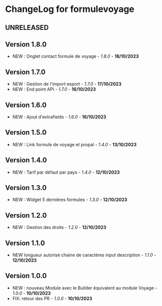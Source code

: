 # ChangeLog for formulevoyage

## UNRELEASED

## Version 1.8.0
- NEW : Onglet contact formule de voyage - *1.8.0* - **18/10/2023**

## Version 1.7.0
- NEW : Gestion de l'import export - *1.7.0* - **17/10/2023**
- NEW : End point API - *1.7.0* - **16/10/2023**

## Version 1.6.0
- NEW : Ajout d'extrafields  - *1.6.0* - **16/10/2023**

## Version 1.5.0
- NEW : Link formule de voyage et propal  - *1.4.0* - **13/10/2023**

## Version 1.4.0
- NEW : Tarif par défaut par pays  - *1.4.0* - **12/10/2023**

## Version 1.3.0
- NEW : Widget 5 dernières formules - *1.3.0* - **12/10/2023**

## Version 1.2.0
- NEW : Gestion des droits - *1.2.0* - **12/10/2023**

## Version 1.1.0
- NEW longueur autorisé chaine de caractères input description  - *1.1.0* - **12/10/2023**

## Version 1.0.0
- NEW : nouveau Module avec le Builder équivalent au module Voyage - *1.0.0* - **10/10/2023**
- FIX: retour des PR - *1.0.0* - **10/10/2023**